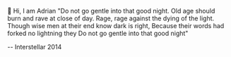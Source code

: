 👋 Hi, I am Adrian
 "Do not go gentle into that good night.
  Old age should burn and rave at close of day.
  Rage, rage against the dying of the light.
  Though wise men at their end know dark is right,
  Because their words had forked no lightning they
  Do not go gentle into that good night"

  -- Interstellar 2014

<!---
Adrian-2014/Adrian-2014 is a ✨ special ✨ repository because its `README.md` (this file) appears on your GitHub profile.
You can click the Preview link to take a look at your changes.
--->

